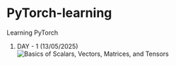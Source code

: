# PyTorch-learning
Learning PyTorch

1. DAY - 1 (13/05/2025)
   ![Basics of Scalars, Vectors, Matrices, and Tensors](https://github.com/user-attachments/assets/0d6dbd11-e235-4945-be8e-93ad9c57f91e)

